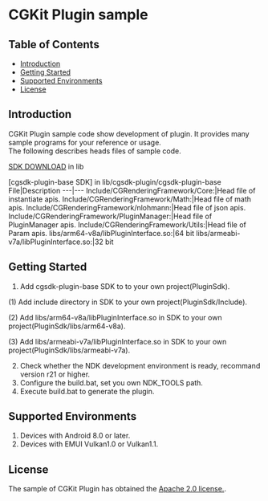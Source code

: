 # CGKit Plugin sample

## Table of Contents
 * [Introduction](#introduction)
 * [Getting Started](#getting-started)
 * [Supported Environments](#supported-environments)
 * [License](#license)
## Introduction
CGKit Plugin sample code show development of plugin. It provides many sample programs for your reference or usage.<br>
The following describes heads files of sample code.

[SDK DOWNLOAD](https://developer.huawei.com/consumer/en/doc/development/HMSCore-Library-V5/sdk-download-0000001050441521-V5) in lib

[cgsdk-plugin-base SDK] in lib/cgsdk-plugin/cgsdk-plugin-base<br>
 File|Description
 ---|---
 Include/CGRenderingFramework/Core:|Head file of instantiate apis.
 Include/CGRenderingFramework/Math:|Head file of math apis.
 Include/CGRenderingFramework/nlohmann:|Head file of json apis.
 Include/CGRenderingFramework/PluginManager:|Head file of PluginManager apis.
 Include/CGRenderingFramework/Utils:|Head file of Param apis.
 libs/arm64-v8a/libPluginInterface.so:|64 bit
 libs/armeabi-v7a/libPluginInterface.so:|32 bit

## Getting Started
1. Add cgsdk-plugin-base SDK to to your own project(PluginSdk).

(1) Add include directory in SDK to your own project(PluginSdk/Include).

(2) Add libs/arm64-v8a/libPluginInterface.so in SDK to your own project(PluginSdk/libs/arm64-v8a).

(3) Add libs/armeabi-v7a/libPluginInterface.so in SDK to your own project(PluginSdk/libs/armeabi-v7a).

2. Check whether the NDK development environment is ready, recommand version r21 or higher.
3. Configure the build.bat, set you own NDK_TOOLS path.
4. Execute build.bat to generate the plugin.

## Supported Environments
1. Devices with Android 8.0 or later.
2. Devices with EMUI Vulkan1.0 or Vulkan1.1.

## License
The sample of CGKit Plugin has obtained the [Apache 2.0 license.](http://www.apache.org/licenses/LICENSE-2.0).
